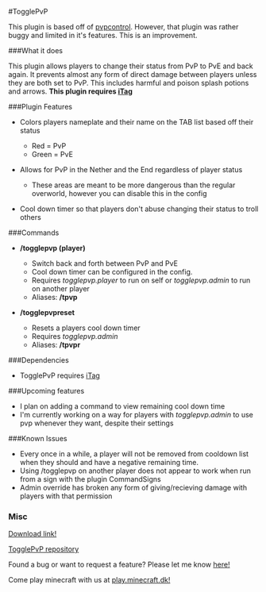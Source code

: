 #TogglePvP

This plugin is based off of [pvpcontrol](http://dev.bukkit.org/bukkit-plugins/pvpcontrol/). However, that plugin was rather buggy and limited in it's features. This is an improvement.

###What it does

This plugin allows players to change their status from PvP to PvE and back again. It prevents almost any form of direct damage between players unless they are both set to PvP. This includes harmful and poison splash potions and arrows. **This plugin requires [iTag](http://www.spigotmc.org/threads/itag.11899/)**

###Plugin Features

- Colors players nameplate and their name on the TAB list based off their status
  - Red = PvP
  - Green = PvE
  
- Allows for PvP in the Nether and the End regardless of player status
  - These areas are meant to be more dangerous than the regular overworld, however you can disable this in the config
  
- Cool down timer so that players don't abuse changing their status to troll others

###Commands

- **/togglepvp (player)**
  - Switch back and forth between PvP and PvE
  - Cool down timer can be configured in the config.
  - Requires *togglepvp.player* to run on self or *togglepvp.admin* to run on another player
  - Aliases: **/tpvp**
  
- **/togglepvpreset**
  - Resets a players cool down timer
  - Requires *togglepvp.admin*
  - Aliases: **/tpvpr**
  
###Dependencies
- TogglePvP requires [iTag](http://www.spigotmc.org/threads/itag.11899/)
  
###Upcoming features

- I plan on adding a command to view remaining cool down time
- I'm currently working on a way for players with *togglepvp.admin* to use pvp whenever they want, despite their settings

###Known Issues

- Every once in a while, a player will not be removed from cooldown list when they should and have a negative remaining time.
- Using /togglepvp on another player does not appear to work when run from a sign with the plugin CommandSigns
- Admin override has broken any form of giving/recieving damage with players with that permission

### Misc

[Download link!](https://github.com/10becja/MinecraftPlugins/blob/master/TogglePvP/TogglePvP.jar?raw=true)  

[TogglePvP repository](https://github.com/10becja/TogglePvP)

Found a bug or want to request a feature? Please let me know [here!](https://github.com/10becja/TogglePvP/issues)

Come play minecraft with us at [play.minecraft.dk!](minecraft.dk)
